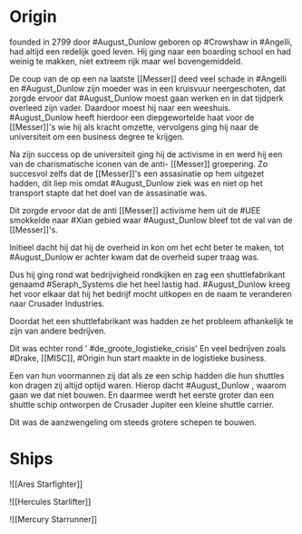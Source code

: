 # Origin

founded in 2799 door #August_Dunlow geboren op #Crowshaw in #Angelli, had altijd een redelijk goed leven. Hij ging naar een boarding school en had weinig te makken, niet extreem rijk maar wel bovengemiddeld. 

De coup van de op een na laatste [[Messer]] deed veel schade in #Angelli en #August_Dunlow zijn moeder was in een kruisvuur neergeschoten, dat zorgde ervoor dat #August_Dunlow moest gaan werken en in dat tijdperk overleed zijn vader. Daardoor moest hij naar een weeshuis. #August_Dunlow heeft hierdoor een diepgewortelde haat voor de [[Messer]]'s wie hij als kracht omzette, vervolgens ging hij naar de universiteit om een business degree te krijgen.

Na zijn success op de universiteit ging hij de activisme in en werd hij een van de charismatische iconen van de anti- [[Messer]] groepering. Zo succesvol zelfs dat de [[Messer]]'s een assasinatie op hem uitgezet hadden, dit liep mis omdat #August_Dunlow ziek was en niet op het transport stapte dat het doel van de assasinatie was.

Dit zorgde ervoor dat de anti [[Messer]] activisme hem uit de #UEE smokkelde naar #Xian gebied waar #August_Dunlow bleef tot de val van de [[Messer]]'s.

Initieel dacht hij dat hij de overheid in kon om het echt beter te maken, tot #August_Dunlow er achter kwam dat de overheid super traag was.

Dus hij ging rond wat bedrijvigheid rondkijken en zag een shuttlefabrikant genaamd #Seraph_Systems die het heel lastig had. #August_Dunlow kreeg het voor elkaar dat hij het bedrijf mocht uitkopen en de naam te veranderen naar Crusader Industries.

Doordat het een shuttlefabrikant was hadden ze het probleem afhankelijk te zijn van andere bedrijven.

Dit was echter rond ' #de_groote_logistieke_crisis'
En veel bedrijven zoals #Drake, [[MISC]], #Origin hun start maakte in de logistieke business.

Een van hun voormannen zij dat als ze een schip hadden die hun shuttles kon dragen zij altijd optijd waren. Hierop dacht #August_Dunlow , waarom gaan we dat niet bouwen. En daarmee werdt het eerste groter dan een shuttle schip ontworpen de Crusader Jupiter een kleine shuttle carrier.

Dit was de aanzwengeling om steeds grotere schepen te bouwen.

# Ships

![[Ares Starfighter]]

![[Hercules Starlifter]]

![[Mercury Starrunner]]